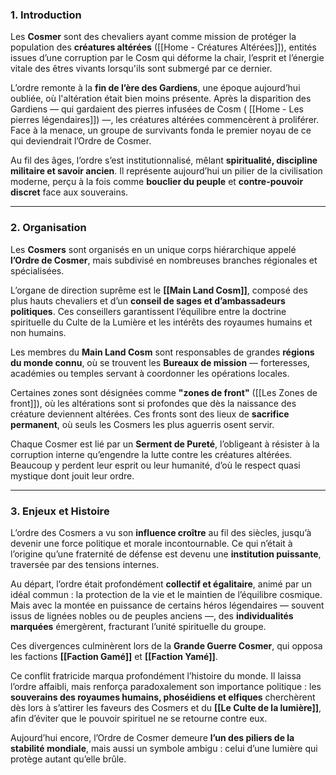 ### **1. Introduction**  

Les **Cosmer** sont des chevaliers ayant comme mission de protéger la population des **créatures altérées** ([[Home - Créatures Altérées]]), entités issues d’une corruption par le Cosm qui déforme la chair, l’esprit et l’énergie vitale des êtres vivants lorsqu'ils sont submergé par ce dernier.

L’ordre remonte à la **fin de l’ère des Gardiens**, une époque aujourd’hui oubliée, où l'altération était bien moins présente. Après la disparition des Gardiens — qui gardaient des pierres infusées de Cosm (  [[Home - Les pierres légendaires]]) —, les créatures altérées commencèrent à proliférer. Face à la menace, un groupe de survivants fonda le premier noyau de ce qui deviendrait l’Ordre de Cosmer.  

Au fil des âges, l’ordre s’est institutionnalisé, mêlant **spiritualité, discipline militaire et savoir ancien**. Il représente aujourd’hui un pilier de la civilisation moderne, perçu à la fois comme **bouclier du peuple** et **contre-pouvoir discret** face aux souverains.  

---

### **2. Organisation**  

Les **Cosmers** sont organisés en un unique corps hiérarchique appelé **l’Ordre de Cosmer**, mais subdivisé en nombreuses branches régionales et spécialisées.  

L’organe de direction suprême est le **[[Main Land Cosm]]**, composé des plus hauts chevaliers et d’un **conseil de sages et d’ambassadeurs politiques**. Ces conseillers garantissent l’équilibre entre la doctrine spirituelle du Culte de la Lumière et les intérêts des royaumes humains et non humains.  

Les membres du **Main Land Cosm** sont responsables de grandes **régions du monde connu**, où se trouvent les **Bureaux de mission** — forteresses, académies ou temples servant à coordonner les opérations locales.  

Certaines zones sont désignées comme **"zones de front"** ([[Les Zones de front]]), où les altérations sont si profondes que dès la naissance des créature deviennent altérées. Ces fronts sont des lieux de **sacrifice permanent**, où seuls les Cosmers les plus aguerris osent servir.  

Chaque Cosmer est lié par un **Serment de Pureté**, l’obligeant à résister à la corruption interne qu’engendre la lutte contre les créatures altérées. Beaucoup y perdent leur esprit ou leur humanité, d’où le respect quasi mystique dont jouit leur ordre.  

---

### **3. Enjeux et Histoire**  

L’ordre des Cosmers a vu son **influence croître** au fil des siècles, jusqu’à devenir une force politique et morale incontournable. Ce qui n’était à l’origine qu’une fraternité de défense est devenu une **institution puissante**, traversée par des tensions internes.  

Au départ, l’ordre était profondément **collectif et égalitaire**, animé par un idéal commun : la protection de la vie et le maintien de l’équilibre cosmique. Mais avec la montée en puissance de certains héros légendaires — souvent issus de lignées nobles ou de peuples anciens —, des **individualités marquées** émergèrent, fracturant l’unité spirituelle du groupe.  

Ces divergences culminèrent lors de la **Grande Guerre Cosmer**, qui opposa les factions **[[Faction Gamé]]** et **[[Faction Yamé]]**.

Ce conflit fratricide marqua profondément l’histoire du monde. Il laissa l’ordre affaibli, mais renforça paradoxalement son importance politique : les **souverains des royaumes humains, phoséidiens et elfiques** cherchèrent dès lors à s’attirer les faveurs des Cosmers et du **[[Le Culte de la lumière]]**, afin d’éviter que le pouvoir spirituel ne se retourne contre eux.  

Aujourd’hui encore, l’Ordre de Cosmer demeure **l’un des piliers de la stabilité mondiale**, mais aussi un symbole ambigu : celui d’une lumière qui protège autant qu’elle brûle.  
